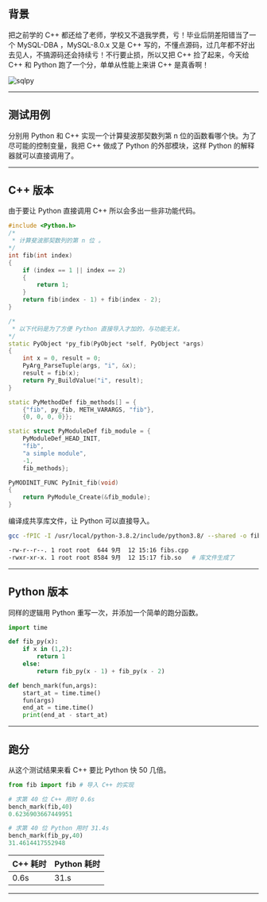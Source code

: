 ## 背景
把之前学的 C++ 都还给了老师，学校又不退我学费，亏！毕业后阴差阳错当了一个 MySQL-DBA ，MySQL-8.0.x 又是 C++ 写的，不懂点源码，过几年都不好出去见人，不搞源码还会持续亏！不行要止损，所以又把 C++ 捡了起来，今天给 C++ 和 Python 跑了一个分，单单从性能上来讲 C++ 是真香啊！

![sqlpy](static/2020-37/C++-vs-Python3.jpg)

---

## 测试用例
分别用 Python 和 C++ 实现一个计算斐波那契数列第 n 位的函数看哪个快。为了尽可能的控制变量，我把 C++ 做成了 Python 的外部模块，这样 Python 的解释器就可以直接调用了。

---

## C++ 版本
由于要让 Python 直接调用 C++ 所以会多出一些非功能代码。
```c++
#include <Python.h>
/*
 * 计算斐波那契数列的第 n 位 。
*/
int fib(int index)
{
    if (index == 1 || index == 2)
    {
        return 1;
    }
    return fib(index - 1) + fib(index - 2);
}

/*
 * 以下代码是为了方便 Python 直接导入才加的，与功能无关。
*/
static PyObject *py_fib(PyObject *self, PyObject *args)
{
    int x = 0, result = 0;
    PyArg_ParseTuple(args, "i", &x);
    result = fib(x);
    return Py_BuildValue("i", result);
}

static PyMethodDef fib_methods[] = {
    {"fib", py_fib, METH_VARARGS, "fib"},
    {0, 0, 0, 0}};

static struct PyModuleDef fib_module = {
    PyModuleDef_HEAD_INIT,
    "fib",
    "a simple module",
    -1,
    fib_methods};

PyMODINIT_FUNC PyInit_fib(void)
{
    return PyModule_Create(&fib_module);
}

```
编译成共享库文件，让 Python 可以直接导入。
```bash
gcc -fPIC -I /usr/local/python-3.8.2/include/python3.8/ --shared -o fib.so fibs.cpp

-rw-r--r--. 1 root root  644 9月  12 15:16 fibs.cpp                                                
-rwxr-xr-x. 1 root root 8584 9月  12 15:17 fib.so   # 库文件生成了
```

---

## Python 版本
同样的逻辑用 Python 重写一次，并添加一个简单的跑分函数。
```python
import time

def fib_py(x):
    if x in (1,2):
        return 1
    else:
        return fib_py(x - 1) + fib_py(x - 2)                                             

def bench_mark(fun,args):
    start_at = time.time()
    fun(args) 
    end_at = time.time()
    print(end_at - start_at)
```

---

## 跑分
从这个测试结果来看 C++ 要比 Python 快 50 几倍。
```python
from fib import fib # 导入 C++ 的实现

# 求第 40 位 C++ 用时 0.6s
bench_mark(fib,40)                                                                         
0.6236903667449951

# 求第 40 位 Python 用时 31.4s
bench_mark(fib_py,40)                                                                     
31.4614417552948
```

|**C++ 耗时**|**Python 耗时**|
|------------|---------------|
| 0.6s       |  31.s|

---
